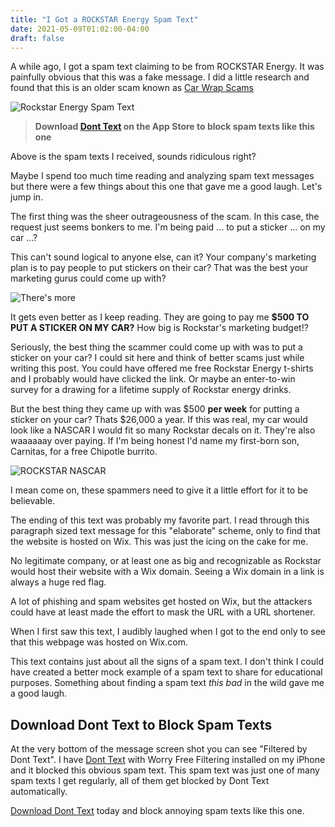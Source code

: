 ```yaml
---
title: "I Got a ROCKSTAR Energy Spam Text"
date: 2021-05-09T01:02:00-04:00
draft: false
---
```


A while ago, I got a spam text claiming to be from ROCKSTAR Energy. It was painfully obvious that this was a fake message. I did a little research and found that this is an older scam known as [Car Wrap Scams](https://www.consumer.ftc.gov/blog/2016/08/how-spot-car-wrap-scam)


![Rockstar Energy Spam Text](/assets/images/rockstarEnergySpamText.jpeg#center "Hi, could you allow ROCKSTAR ENERGY DRINK to put a small decal or sticker on your car/truck and get $500 weekly? we want to multiply our customers, ROCKSTAR ENERGY DRINK is known to some Americans while many have not heard about us, our marketing department is working hard to enhance more customers through publicity, for more information about the promo hit the link")

> **Download [Dont Text](https://apps.apple.com/us/app/dont-text/id1540836811) on the App Store to block spam texts like this one**

Above is the spam texts I received, sounds ridiculous right?

Maybe I spend too much time reading and analyzing spam text messages but there were a few things about this one that gave me a good laugh. Let's jump in.

The first thing was the sheer outrageousness of the scam. In this case, the request just seems bonkers to me. I'm being paid ... to put a sticker ... on my car ...? 

This can't sound logical to anyone else, can it? Your company's marketing plan is to pay people to put stickers on their car? That was the best your marketing gurus could come up with?

![There's more](https://media.giphy.com/media/9V1F9o1pBjsxFzHzBr/giphy.gif#center "There's more")

It gets even better as I keep reading. They are going to pay me **$500 TO PUT A STICKER ON MY CAR?** How big is Rockstar's marketing budget!? 

Seriously, the best thing the scammer could come up with was to put a sticker on your car? I could sit here and think of better scams just while writing this post. You could have offered me free Rockstar Energy t-shirts and I probably would have clicked the link. Or maybe an enter-to-win survey for a drawing for a lifetime supply of Rockstar energy drinks. 

But the best thing they came up with was $500 **per week** for putting a sticker on your car? Thats $26,000 a year. If this was real, my car would look like a NASCAR I would fit so many Rockstar decals on it. They're also waaaaaay over paying. If I'm being honest I'd name my first-born son, Carnitas, for a free Chipotle burrito. 

![ROCKSTAR NASCAR](/assets/images/rockstarNASCAR.jpeg#center "ROCKSTAR NASCAR")

I mean come on, these spammers need to give it a little effort for it to be believable. 

The ending of this text was probably my favorite part. I read through this paragraph sized text message for this "elaborate" scheme, only to find that the website is hosted on Wix. This was just the icing on the cake for me.

No legitimate company, or at least one as big and recognizable as Rockstar would host their website with a Wix domain. Seeing a Wix domain in a link is always a huge red flag.

A lot of phishing and spam websites get hosted on Wix, but the attackers could have at least made the effort to mask the URL with a URL shortener.

When I first saw this text, I audibly laughed when I got to the end only to see that this webpage was hosted on Wix.com. 

This text contains just about all the signs of a spam text. I don't think I could have created a better mock example of a spam text to share for educational purposes. Something about finding a spam text *this bad* in the wild gave me a good laugh. 

## Download Dont Text to Block Spam Texts
At the very bottom of the message screen shot you can see "Filtered by Dont Text". I have [Dont Text](https://apps.apple.com/us/app/dont-text/id1540836811) with Worry Free Filtering installed on my iPhone and it blocked this obvious spam text. This spam text was just one of many spam texts I get regularly, all of them get blocked by Dont Text automatically.

[Download Dont Text](https://apps.apple.com/us/app/dont-text/id1540836811) today and block annoying spam texts like this one.